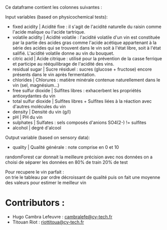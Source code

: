 

Ce dataframe contient les colonnes suivantes :

Input variables (based on physicochemical tests):
- fixed acidity | Acidité fixe : il s'agit de l'acidité naturelle du raisin comme l'acide malique ou l'acide tartrique.
- volatile acidity | Acidité volatile : l'acidité volatile d'un vin est constituée par la partie des acides gras comme l'acide acétique appartenant à la série des acides qui se trouvent dans le vin soit à l'état libre, soit à l'état salifié. L'acidité volatile donne au vin du bouquet.
- citric acid | Acide citrique : utilisé pour la prévention de la casse ferrique et participe au rééquilibrage de l'acidité des vins. 
- residual sugar | Sucre résiduel : sucres (glucose + fructose) encore présents dans le vin après fermentation.
- chlorides | Chlorures : matière minérale contenue naturellement dans le vin (sel, magnésium...)
- free sulfur dioxide | Sulfites libres : exhacerbent les propriétés antioxydantes du vin
- total sulfur dioxide | Sulfites libres + Sulfites liées à la réaction avec d'autres molécules du vin
- density | Densité du vin (g/l)
- pH | PH du vin
 - sulphates | Sulfates : sels composés d'anions SO4(2-) != sulfites
 - alcohol | degré d'alcool

Output variable (based on sensory data):
- quality | Qualité générale : note comprise en 0 et 10

randomForest car donnait la meilleure précision avec nos données 
on a choisi de séparer les données en 80% de train 20% de test

Pour recupere le vin parfait :  
on trie le tableau par ordre décroissant de qualité puis on fait une moyenne des valeurs pour estimer le meilleur vin 


# Contributors : 
 - Hugo Cambra Lefeuvre : cambralefe@cy-tech.fr
 - Titouan Riot : riottitoua@cy-tech.fr
